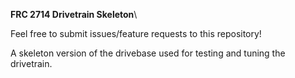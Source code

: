 <b>FRC 2714 Drivetrain Skeleton</b>\

Feel free to submit issues/feature requests to this repository!

A skeleton version of the drivebase used for testing and tuning the drivetrain.
